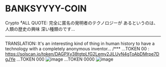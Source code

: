 # BANKSYYYY-COIN
Crypto ⁴ALL
QUOTE:
完全に匿名の発明者のテクノロジーが あるというのは、人類の歴史の興味 深い種類のです...
***
TRANSLATION:
It's an interesting kind of thing in human history to have a technology with a completely anonymous inventor...
/***
...TOKEN 00 : https://solscan.io/token/DAGPXy38tgtpLfG2Lemy2JiLUyN4gToAbDMrpe7DgJYe
...TOKEN 000
![image](https://ipfs.filebase.io/ipfs/QmaDb2kWY9cuLjuwxhDERPNW8aEYwcUnfVaDaQdNjhwrTJ)
...TOKEN 0000
![image](https://ipfs.filebase.io/ipfs/QmR9Cp9HP8KU53svwZcN4M7L1rarDmvYJBx7Sb8uFJWjSb)
